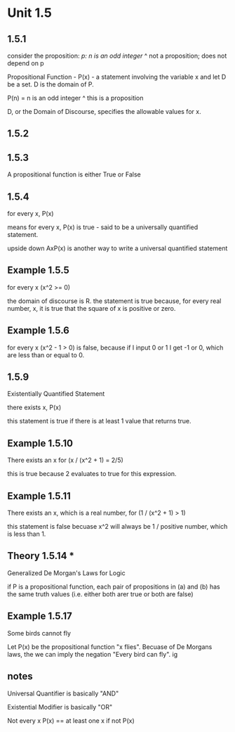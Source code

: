 
# Unit 1.5

## 1.5.1

consider the proposition: *p: n is an odd integer*
^ not a proposition; does not depend on p

Propositional Function - P(x) - a statement involving the variable x and let D be a set. D is the domain of P. 

P(n) = n is an odd integer
^ this is a proposition

D, or the Domain of Discourse, specifies the allowable values for x. 

## 1.5.2

## 1.5.3

A propositional function is either True or False

## 1.5.4

for every x, P(x) 

means for every x, P(x) is true - said to be a universally quantified statement. 

upside down AxP(x) is another way to write a universal quantified statement

## Example 1.5.5

for every x (x^2 >= 0)

the domain of discourse is R. the statement is true because, for every real number, x, it is true that the square of x is positive or zero. 

## Example 1.5.6

for every x (x^2 - 1 > 0) is false, because if I input 0 or 1 I get -1 or 0, which are less than or equal to 0. 

## 1.5.9

Existentially Quantified Statement

there exists x, P(x)

this statement is true if there is at least 1 value that returns true. 

## Example 1.5.10

There exists an x for (x / (x^2 + 1) = 2/5)

this is true because 2 evaluates to true for this expression.

## Example 1.5.11

There exists an x, which is a real number, for (1 / (x^2 + 1) > 1)

this statement is false becuase x^2 will always be 1 / positive number, which is less than 1. 

## Theory 1.5.14 *

Generalized De Morgan's Laws for Logic

if P is a propositional function, each pair of propositions in (a) and (b) has the same truth values (i.e. either both arer true or both are false)

## Example 1.5.17

Some birds cannot fly

Let P(x) be the propositional function "x flies". Becuase of De Morgans laws, the we can imply the negation "Every bird can fly".  ig

## notes

Universal Quantifier is basically "AND" 

Existential Modifier is basically "OR"

Not every x P(x) == at least one x if not P(x)






